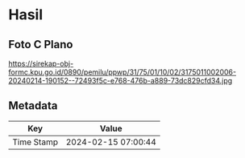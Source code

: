 # Hasil

## Foto C Plano

https://sirekap-obj-formc.kpu.go.id/0890/pemilu/ppwp/31/75/01/10/02/3175011002006-20240214-190152--72493f5c-e768-476b-a889-73dc829cfd34.jpg


## Metadata

| Key        | Value               |
| ---------- | ------------------- |
| Time Stamp | 2024-02-15 07:00:44 |



